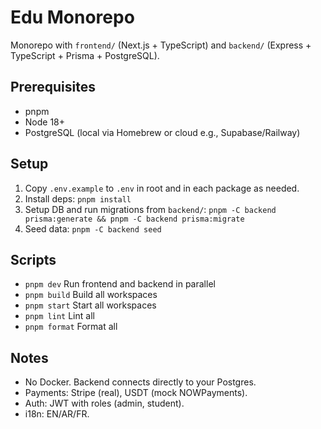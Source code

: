 # Edu Monorepo

Monorepo with `frontend/` (Next.js + TypeScript) and `backend/` (Express + TypeScript + Prisma + PostgreSQL).

## Prerequisites
- pnpm
- Node 18+
- PostgreSQL (local via Homebrew or cloud e.g., Supabase/Railway)

## Setup
1. Copy `.env.example` to `.env` in root and in each package as needed.
2. Install deps: `pnpm install`
3. Setup DB and run migrations from `backend/`: `pnpm -C backend prisma:generate && pnpm -C backend prisma:migrate`
4. Seed data: `pnpm -C backend seed`

## Scripts
- `pnpm dev`    Run frontend and backend in parallel
- `pnpm build`  Build all workspaces
- `pnpm start`  Start all workspaces
- `pnpm lint`   Lint all
- `pnpm format` Format all

## Notes
- No Docker. Backend connects directly to your Postgres.
- Payments: Stripe (real), USDT (mock NOWPayments).
- Auth: JWT with roles (admin, student).
- i18n: EN/AR/FR.
